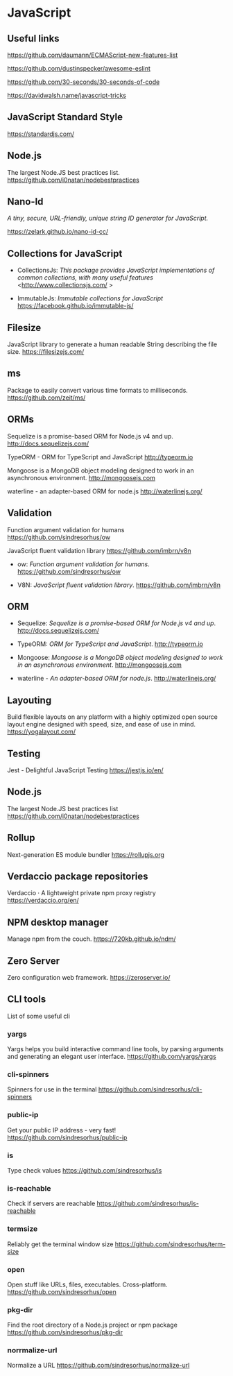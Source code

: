 # JavaScript

## Useful links

<https://github.com/daumann/ECMAScript-new-features-list>

<https://github.com/dustinspecker/awesome-eslint>

<https://github.com/30-seconds/30-seconds-of-code>

<https://davidwalsh.name/javascript-tricks>

## JavaScript Standard Style

<https://standardjs.com/>

## Node.js

The largest Node.JS best practices list.
<https://github.com/i0natan/nodebestpractices>

## Nano-Id

_A tiny, secure, URL-friendly, unique string ID generator for JavaScript._

<https://zelark.github.io/nano-id-cc/>

## Collections for JavaScript

- CollectionsJs: _This package provides JavaScript implementations of common collections, with many useful features_
  <http://www.collectionsjs.com/ >

- ImmutableJs: _Immutable collections for JavaScript_ <https://facebook.github.io/immutable-js/>

## Filesize

JavaScript library to generate a human readable String describing the file size.
<https://filesizejs.com/>

## ms

Package to easily convert various time formats to milliseconds.
<https://github.com/zeit/ms/>

## ORMs

Sequelize is a promise-based ORM for Node.js v4 and up.
<http://docs.sequelizejs.com/>

TypeORM - ORM for TypeScript and JavaScript
<http://typeorm.io>

Mongoose is a MongoDB object modeling designed to work in an asynchronous environment.
<http://mongoosejs.com>

waterline - an adapter-based ORM for node.js
<http://waterlinejs.org/>

## Validation

Function argument validation for humans
<https://github.com/sindresorhus/ow>

JavaScript fluent validation library
<https://github.com/imbrn/v8n>

- ow: _Function argument validation for humans_. <https://github.com/sindresorhus/ow>

- V8N: _JavaScript fluent validation library_. <https://github.com/imbrn/v8n>

## ORM

- Sequelize: _Sequelize is a promise-based ORM for Node.js v4 and up_. <http://docs.sequelizejs.com/>

- TypeORM: _ORM for TypeScript and JavaScript_. <http://typeorm.io>

- Mongoose: _Mongoose is a MongoDB object modeling designed to work in an asynchronous environment_. <http://mongoosejs.com>

- waterline - _An adapter-based ORM for node.js_. <http://waterlinejs.org/>

## Layouting

Build flexible layouts on any platform with a highly optimized open source layout engine designed with speed, size, and ease of use in mind.
<https://yogalayout.com/>

## Testing

Jest - Delightful JavaScript Testing
<https://jestjs.io/en/>

## Node.js

The largest Node.JS best practices list
<https://github.com/i0natan/nodebestpractices>

## Rollup

Next-generation ES module bundler
<https://rollupjs.org>

## Verdaccio package repositories

Verdaccio · A lightweight private npm proxy registry
<https://verdaccio.org/en/>

## NPM desktop manager

Manage npm from the couch.
<https://720kb.github.io/ndm/>

## Zero Server

Zero configuration web framework.
<https://zeroserver.io/>

## CLI tools

List of some useful cli 

### yargs
Yargs helps you build interactive command line tools, by parsing arguments and generating an elegant user interface.
<https://github.com/yargs/yargs>

### cli-spinners
Spinners for use in the terminal
<https://github.com/sindresorhus/cli-spinners>

### public-ip
Get your public IP address - very fast!
<https://github.com/sindresorhus/public-ip>

### is
Type check values
<https://github.com/sindresorhus/is>

### is-reachable
Check if servers are reachable
<https://github.com/sindresorhus/is-reachable>

### termsize 
Reliably get the terminal window size
<https://github.com/sindresorhus/term-size>

### open
Open stuff like URLs, files, executables. Cross-platform.
<https://github.com/sindresorhus/open>

### pkg-dir
Find the root directory of a Node.js project or npm package
<https://github.com/sindresorhus/pkg-dir>

### norrmalize-url
Normalize a URL
<https://github.com/sindresorhus/normalize-url>

